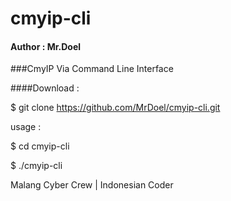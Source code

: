 # cmyip-cli
#### Author : Mr.Doel
###CmyIP Via Command Line Interface

####Download :

$ git clone https://github.com/MrDoel/cmyip-cli.git

usage :

$ cd cmyip-cli

$ ./cmyip-cli

Malang Cyber Crew | Indonesian Coder
